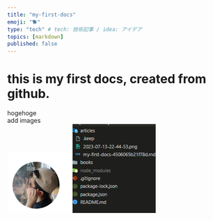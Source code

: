 ```yaml
---
title: "my-first-docs"
emoji: "🐕"
type: "tech" # tech: 技術記事 / idea: アイデア
topics: [markdown]
published: false
---
```


# this is my first docs, created from github.
hogehoge  
add images  
![test-images](/images/my-first-docs-4506065b21f78d/2023-07-13-22-44-53.png)
![test-images2](/images/my-first-docs-4506065b21f78d/2023-07-13-23-44-19.png)
